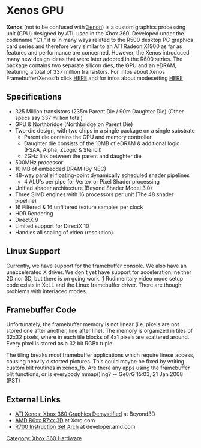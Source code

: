 # Xenos GPU

**Xenos** (not to be confused with [Xenon](/Xenon_(Disambiguation))) is a custom graphics processing unit (GPU) designed by ATI,
used in the Xbox 360. Developed under the codename "C1," it is in many
ways related to the R500 desktop PC graphics card series and therefore
very similar to an ATI Radeon X1900 as far as features and performance
are concerned. However, the Xenos introduced many new design ideas that
were later adopted in the R600 series. The package contains two separate
silicon dies, the GPU and an eDRAM, featuring a total of 337 million
transistors. For infos about Xenos Framebuffer/Xenosfb click
[HERE](Xenos_Framebuffer) and for infos about modesetting
[HERE](Modesetting)

## Specifications

  - 325 Million transistors (235m Parent Die / 90m Daughter Die) (Other
    specs say 337 million total)
  - GPU & Northbridge (Northbridge on Parent Die)
  - Two-die design, with two chips in a single package on a single
    substrate
      - Parent die contains the GPU and memory controller
      - Daughter die consists of the 10MB of eDRAM & additional logic
        (FSAA, Alpha, ZLogic & Stencil)
      - 2GHz link between the parent and daughter die
  - 500MHz processor
  - 10 MB of embedded DRAM (By NEC)
  - 48-way parallel floating-point dynamically scheduled shader
    pipelines
      - 4 ALU's per pipe for Vertex or Pixel Shader processing
  - Unified shader architecture (Beyond Shader Model 3.0)
  - Three SIMD engines with 16 processors per unit (The 48 shader
    pipeline)
  - 16 Filtered & 16 unfiltered texture samples per clock
  - HDR Rendering
  - DirectX 9
  - Limited support for DirectX 10
  - Handles all scaling of video (resolution).

## Linux Support

Currently, we have support for the framebuffer console. We also have an
unaccelerated X driver. We don't yet have support for acceleration,
neither 2D nor 3D, but there is on going work.
[1](http://debugmo.de/2007/09/fear-triangles) Rudimentary video mode
setup code exists in XeLL and the Linux framebuffer driver. There are
though problems with interlaced modes.

## Framebuffer Code

Unfortunately, the framebuffer memory is not linear (i.e. pixels are not
stored one after another, line after line). The memory is organized in
tiles of 32x32 pixels, where in each tile blocks of 4x1 pixels are
scattered around. Every pixel is stored as a 32 bit RGBx tuple.

The tiling breaks most framebuffer applications which require linear
access, causing heavily distorted pictures. This could maybe be fixed by
writing custom blit routines in xenos_fb. Are there any apps using the
framebuffer blit functions, or is everybody mmap()ing? -- Ge0rG 15:03,
21 Jan 2008 (PST)

## External Links

  - [ATI Xenos: Xbox 360 Graphics
    Demystified](http://www.beyond3d.com/content/articles/4/) at
    Beyond3D
  - [AMD R6xx R7xx 3D](https://www.x.org/docs/AMD/old/R6xx_R7xx_3D.pdf) at
    Xorg.com
  - [R700 Instruction Set
    Arch](http://developer.amd.com/wordpress/media/2012/10/R700-Family_Instruction_Set_Architecture.pdf)
    at developer.amd.com

[Category: Xbox 360 Hardware](../Category_Xbox360_Hardware)
